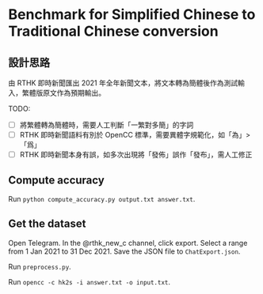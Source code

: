# Benchmark for Simplified Chinese to Traditional Chinese conversion

## 設計思路

由 RTHK 即時新聞匯出 2021 年全年新聞文本，將文本轉為簡體後作為測試輸入，繁體版原文作為預期輸出。

TODO:

- [ ] 將繁體轉為簡體時，需要人工判斷「一繁對多簡」的字詞
- [ ] RTHK 即時新聞語料有別於 OpenCC 標準，需要異體字規範化，如「為」>「爲」
- [ ] RTHK 即時新聞本身有誤，如多次出現將「發佈」誤作「發布」，需人工修正

## Compute accuracy

Run `python compute_accuracy.py output.txt answer.txt`.

## Get the dataset

Open Telegram. In the @rthk_new_c channel, click export. Select a range from 1 Jan 2021 to 31 Dec 2021. Save the JSON file to `ChatExport.json`.

Run `preprocess.py`.

Run `opencc -c hk2s -i answer.txt -o input.txt`.
